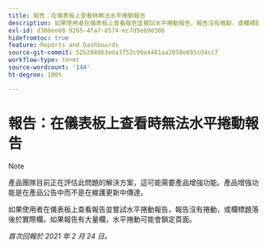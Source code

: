```yaml
---
title: 報告：在儀表板上查看時無法水平捲動報告
description: 如果使用者在儀表板上查看報告並嘗試水平捲動報告，報告沒有捲動，或欄標題落後於實際欄。如果報告有大量欄，水平捲動可能會鎖定頁面。
exl-id: d308ee88-9265-4fa7-8574-ec7d5eb9d306
hidefromtoc: true
feature: Reports and Dashboards
source-git-commit: 52b204d63eda7752c90a4481aa2050e695cd4cc7
workflow-type: tm+mt
source-wordcount: '144'
ht-degree: 100%

---
```


# 報告：在儀表板上查看時無法水平捲動報告

>[!NOTE]
>
>產品團隊目前正在評估此問題的解決方案，這可能需要產品增強功能。產品增強功能是在產品公告中而不是在維護更新中傳達。

如果使用者在儀表板上查看報告並嘗試水平捲動報告，報告沒有捲動，或欄標題落後於實際欄。如果報告有大量欄，水平捲動可能會鎖定頁面。

_首次回報於 2021 年 2 月 24 日。_
